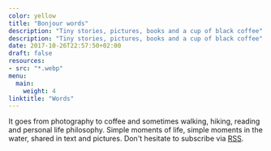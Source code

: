```yaml
---
color: yellow
title: "Bonjour words"
description: "Tiny stories, pictures, books and a cup of black coffee"
description: "Tiny stories, pictures, books and a cup of black coffee"
date: 2017-10-26T22:57:50+02:00
draft: false
resources:
- src: "*.webp"
menu:
  main:
    weight: 4
linktitle: "Words"
---
```


It goes from photography to coffee and sometimes walking, hiking, reading and personal life philosophy. Simple moments of life, simple moments in the water, shared in text and pictures. Don't hesitate to subscribe via [RSS](/index.xml).
